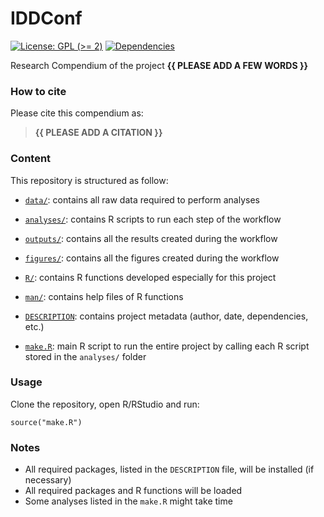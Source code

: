 <!-- README.md is generated from README.Rmd. Please edit that file -->

# IDDConf

<!-- badges: start -->

[![License: GPL (&gt;=
2)](https://img.shields.io/badge/License-GPL%20%28%3E%3D%202%29-blue.svg)](https://choosealicense.com/licenses/gpl-2.0/)
[![Dependencies](https://img.shields.io/badge/dependencies-2/95-green?style=flat)](#)
<!-- badges: end -->

Research Compendium of the project **{{ PLEASE ADD A FEW WORDS }}**

### How to cite

Please cite this compendium as:

> **{{ PLEASE ADD A CITATION }}**

### Content

This repository is structured as follow:

-   [`data/`](https://github.com/SHVickers94/IDDConf/tree/master/data):
    contains all raw data required to perform analyses

-   [`analyses/`](https://github.com/SHVickers94/IDDConf/tree/main/analyses/):
    contains R scripts to run each step of the workflow

-   [`outputs/`](https://github.com/SHVickers94/IDDConf/tree/main/outputs):
    contains all the results created during the workflow

-   [`figures/`](https://github.com/SHVickers94/IDDConf/tree/main/figures):
    contains all the figures created during the workflow

-   [`R/`](https://github.com/SHVickers94/IDDConf/tree/main/R): contains
    R functions developed especially for this project

-   [`man/`](https://github.com/SHVickers94/IDDConf/tree/main/man):
    contains help files of R functions

-   [`DESCRIPTION`](https://github.com/SHVickers94/IDDConf/tree/main/DESCRIPTION):
    contains project metadata (author, date, dependencies, etc.)

-   [`make.R`](https://github.com/SHVickers94/IDDConf/tree/main/make.R):
    main R script to run the entire project by calling each R script
    stored in the `analyses/` folder

### Usage

Clone the repository, open R/RStudio and run:

    source("make.R")

### Notes

-   All required packages, listed in the `DESCRIPTION` file, will be
    installed (if necessary)
-   All required packages and R functions will be loaded
-   Some analyses listed in the `make.R` might take time
